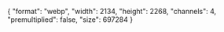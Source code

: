 {
  "format": "webp",
  "width": 2134,
  "height": 2268,
  "channels": 4,
  "premultiplied": false,
  "size": 697284
}